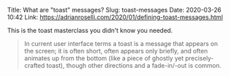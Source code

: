 Title: What are "toast" messages?
Slug: toast-messages
Date: 2020-03-26 10:42
Link: https://adrianroselli.com/2020/01/defining-toast-messages.html

This is the toast masterclass you didn't know you needed.

> In current user interface terms a toast is a message that appears on the screen; it is often short, often appears only briefly, and often animates up from the bottom (like a piece of ghostly yet precisely-crafted toast), though other directions and a fade-in/-out is common.